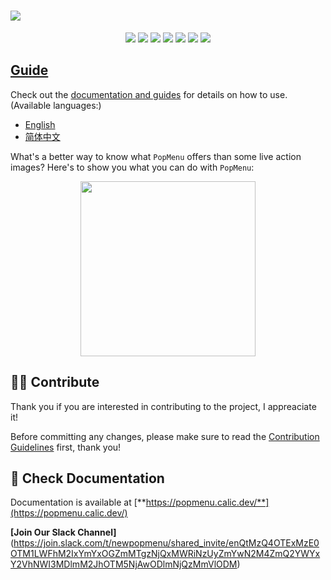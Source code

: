 
# ![](https://raw.githubusercontent.com/CaliCastle/PopMenu/master/.assets/popmenu_banner.jpg)

<p align="center">
    <a href="https://join.slack.com/t/newpopmenu/shared_invite/enQtMzQ4OTExMzE0OTM1LWFhM2IxYmYxOGZmMTgzNjQxMWRiNzUyZmYwN2M4ZmQ2YWYxY2VhNWI3MDlmM2JhOTM5NjAwODlmNjQzMmVlODM"><img src="https://img.shields.io/badge/join-slack-lightgray.svg"></a>
    <a href="https://swift.org"><img src="https://img.shields.io/badge/swift-4.2-orange.svg"></a>
    <a href="https://cocoapods.org/pods/NewPopMenu"><img src="https://img.shields.io/cocoapods/v/NewPopMenu.svg"></a>
    <a href="https://cocoapods.org/pods/NewPopMenu"><img src="https://img.shields.io/badge/pod%20name-NewPopMenu-5ba36b.svg"></a>
    <a href="https://cocoapods.org/pods/NewPopMenu"><img src="https://img.shields.io/cocoapods/p/NewPopMenu.svg"></a>
    <a href="https://github.com/Carthage/Carthage"><img src="https://img.shields.io/badge/Carthage-support-B160B6.svg"></a>
    <a href="https://popmenu.calicastle.com/" target=_blank><img src="https://img.shields.io/badge/see-Documentation-green.svg"></a>
</p>

## [Guide](https://popmenu.calicastle.com/)

Check out the [documentation and guides](https://popmenu.calic.dev/) for details on how to use. (Available languages:)
- [English](https://popmenu.calic.dev/)
- [简体中文](https://popmenu.calic.dev/zh/)

What's a better way to know what `PopMenu` offers than some live action images? Here's to show you what you can do with `PopMenu`:

<p align="center"><img src="https://raw.githubusercontent.com/CaliCastle/PopMenu/master/.assets/Demo_Showcase.gif" width="280"></p>

## 💪🏻 Contribute

Thank you if you are interested in contributing to the project, I appreaciate it!

Before committing any changes, please make sure to read the [Contribution Guidelines](https://github.com/CaliCastle/PopMenu/blob/master/CONTRIBUTING.md) first, thank you!

## 📗 Check Documentation

Documentation is available at [**https://popmenu.calic.dev/**](https://popmenu.calic.dev/)

**[Join Our Slack Channel]**(https://join.slack.com/t/newpopmenu/shared_invite/enQtMzQ4OTExMzE0OTM1LWFhM2IxYmYxOGZmMTgzNjQxMWRiNzUyZmYwN2M4ZmQ2YWYxY2VhNWI3MDlmM2JhOTM5NjAwODlmNjQzMmVlODM)
